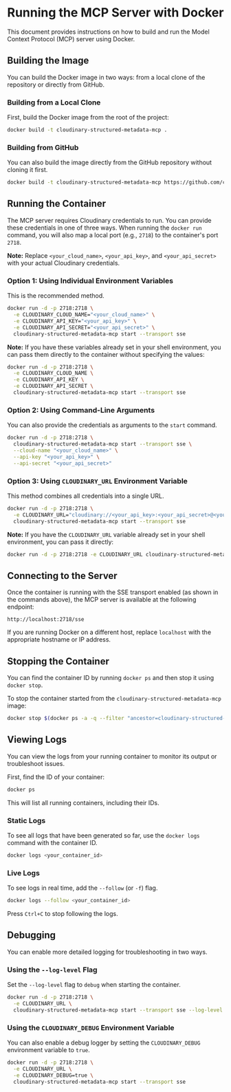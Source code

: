 # Running the MCP Server with Docker

This document provides instructions on how to build and run the Model Context Protocol (MCP) server using Docker.

## Building the Image

You can build the Docker image in two ways: from a local clone of the repository or directly from GitHub.

### Building from a Local Clone

First, build the Docker image from the root of the project:

```sh
docker build -t cloudinary-structured-metadata-mcp .
```

### Building from GitHub

You can also build the image directly from the GitHub repository without cloning it first.

```sh
docker build -t cloudinary-structured-metadata-mcp https://github.com/cloudinary/structured-metadata-js.git
```

## Running the Container

The MCP server requires Cloudinary credentials to run. You can provide these credentials in one of three ways. When running the `docker run` command, you will also map a local port (e.g., `2718`) to the container's port `2718`.

**Note:** Replace `<your_cloud_name>`, `<your_api_key>`, and `<your_api_secret>` with your actual Cloudinary credentials.

### Option 1: Using Individual Environment Variables

This is the recommended method.

```sh
docker run -d -p 2718:2718 \
  -e CLOUDINARY_CLOUD_NAME="<your_cloud_name>" \
  -e CLOUDINARY_API_KEY="<your_api_key>" \
  -e CLOUDINARY_API_SECRET="<your_api_secret>" \
  cloudinary-structured-metadata-mcp start --transport sse
```

**Note:** If you have these variables already set in your shell environment, you can pass them directly to the container without specifying the values:

```sh
docker run -d -p 2718:2718 \
  -e CLOUDINARY_CLOUD_NAME \
  -e CLOUDINARY_API_KEY \
  -e CLOUDINARY_API_SECRET \
  cloudinary-structured-metadata-mcp start --transport sse
```

### Option 2: Using Command-Line Arguments

You can also provide the credentials as arguments to the `start` command.

```sh
docker run -d -p 2718:2718 \
  cloudinary-structured-metadata-mcp start --transport sse \
  --cloud-name "<your_cloud_name>" \
  --api-key "<your_api_key>" \
  --api-secret "<your_api_secret>"
```

### Option 3: Using `CLOUDINARY_URL` Environment Variable

This method combines all credentials into a single URL.

```sh
docker run -d -p 2718:2718 \
  -e CLOUDINARY_URL="cloudinary://<your_api_key>:<your_api_secret>@<your_cloud_name>" \
  cloudinary-structured-metadata-mcp start --transport sse
```

**Note:** If you have the `CLOUDINARY_URL` variable already set in your shell environment, you can pass it directly:

```sh
docker run -d -p 2718:2718 -e CLOUDINARY_URL cloudinary-structured-metadata-mcp start --transport sse
```

## Connecting to the Server

Once the container is running with the SSE transport enabled (as shown in the commands above), the MCP server is available at the following endpoint:

`http://localhost:2718/sse`

If you are running Docker on a different host, replace `localhost` with the appropriate hostname or IP address.

## Stopping the Container

You can find the container ID by running `docker ps` and then stop it using `docker stop`.

To stop the container started from the `cloudinary-structured-metadata-mcp` image:
```sh
docker stop $(docker ps -a -q --filter "ancestor=cloudinary-structured-metadata-mcp")
```

## Viewing Logs

You can view the logs from your running container to monitor its output or troubleshoot issues.

First, find the ID of your container:
```sh
docker ps
```
This will list all running containers, including their IDs.

### Static Logs

To see all logs that have been generated so far, use the `docker logs` command with the container ID.

```sh
docker logs <your_container_id>
```

### Live Logs

To see logs in real time, add the `--follow` (or `-f`) flag.

```sh
docker logs --follow <your_container_id>
```

Press `Ctrl+C` to stop following the logs.

## Debugging

You can enable more detailed logging for troubleshooting in two ways.

### Using the `--log-level` Flag

Set the `--log-level` flag to `debug` when starting the container.

```sh
docker run -d -p 2718:2718 \
  -e CLOUDINARY_URL \
  cloudinary-structured-metadata-mcp start --transport sse --log-level debug
```

### Using the `CLOUDINARY_DEBUG` Environment Variable

You can also enable a debug logger by setting the `CLOUDINARY_DEBUG` environment variable to `true`.

```sh
docker run -d -p 2718:2718 \
  -e CLOUDINARY_URL \
  -e CLOUDINARY_DEBUG=true \
  cloudinary-structured-metadata-mcp start --transport sse
```
